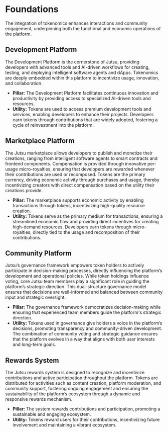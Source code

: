 # Foundations

The integration of tokenomics enhances interactions and community engagement, underpinning both the functional and economic operations of the platform.

## Development Platform

The Development Platform is the cornerstone of Jutsu, providing developers with advanced tools and AI-driven workflows for creating, testing, and deploying intelligent software agents and dApps. Tokenomics are deeply embedded within this platform to incentivize usage, innovation, and collaboration.

- **Pillar:** The Development Platform facilitates continuous innovation and productivity by providing access to specialized AI-driven tools and resources.
- **Utility:** Tokens are used to access premium development tools and services, enabling developers to enhance their projects. Developers earn tokens through contributions that are widely adopted, fostering a cycle of reinvestment into the platform.

## Marketplace Platform

The Jutsu marketplace allows developers to publish and monetize their creations, ranging from intelligent software agents to smart contracts and frontend components. Compensation is provided through innovative per-usage micro-royalties, ensuring that developers are rewarded whenever their contributions are used or recomposed. Tokens are the primary currency, driving economic activity through purchases and usage, thereby incentivizing creators with direct compensation based on the utility their creations provide.

- **Pillar:** The marketplace supports economic activity by enabling transactions through tokens, incentivizing high-quality resource creation.
- **Utility:** Tokens serve as the primary medium for transactions, ensuring a streamlined economic flow and providing direct incentives for creating high-demand resources. Developers earn tokens through micro-royalties, directly tied to the usage and recomposition of their contributions.

## Community Platform

Jutsu’s governance framework empowers token holders to actively participate in decision-making processes, directly influencing the platform’s development and operational policies. While token holdings influence voting, core Jutsu team members play a significant role in guiding the platform’s strategic direction. This dual-structure governance model ensures that decisions are well-informed and balanced between community input and strategic oversight.

- **Pillar:** The governance framework democratizes decision-making while ensuring that experienced team members guide the platform's strategic direction.
- **Utility:** Tokens used in governance give holders a voice in the platform’s decisions, promoting transparency and community-driven development. The combination of community voting and strategic guidance ensures that the platform evolves in a way that aligns with both user interests and long-term goals.

## Rewards System

The Jutsu rewards system is designed to recognize and incentivize contributions and active participation throughout the platform. Tokens are distributed for activities such as content creation, platform moderation, and community support, fostering ongoing engagement and ensuring the sustainability of the platform’s ecosystem through a dynamic and responsive rewards mechanism.

- **Pillar:** The system rewards contributions and participation, promoting a sustainable and engaging ecosystem.
- **Utility:** Tokens reward users for their contributions, incentivizing future involvement and maintaining a vibrant ecosystem.
